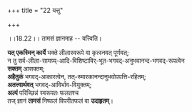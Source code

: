 +++
title = "22 यत्तु"

+++
  
  
।।18.22।। तामसं ज्ञानमाह -- यत्त्विति। 

**यत् एकस्मिन् कार्ये** भक्ते लीलास्वरूपे वा कृत्स्नवत् पूर्णवत्;  
न तु सर्व-लीला-सामग्र्य्-आदि-विशिष्टाविर्-भूत-भगवद्-अनुभवानन्द-भगवद्-रूपत्वेन  
**सक्तम्** आसक्तम्;  
**अहैतुकं** भगवद्-आकारत्वेन, तत्-स्मारकानन्दानुभवोपपत्ति-रहितम्;  
**अतत्त्वार्थवत्** भगवद्-आविर्भाव-वियुक्तम्;  
**अल्पं** परिच्छिन्नं स्वरूपतः फलतश्च  
तज् ज्ञानं **तामसं** निष्फलं विपरीतफलं वा **उदाहृतम्**।  
  
